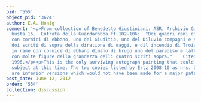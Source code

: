 ```yaml
---
pid: '555'
object_pid: '3624'
author: E.A. Honig
comment: '<p>From collection of Benedetto Giustiniani: ASR, Archivio Giustiniani,
  busta 15.  Entrata della Guardarobba ff.102-106:  "Doi quadri rami di mano di Brugo
  con cornici di ebbano, uno del Giuditio, uno del Diluvio compagni e simili alli
  doi scriti di sopra della diratione di maggi, e dil incendio di Troia...   Doi quadretti
  in rame con cornice di ebbano dimano di brugo uno del paradiso e láltri di S. Antonio
  con molte figure della grandezza delli quatro scriti sopra."    Cited from Cappelletti
  1996.</p><p>This is the only surviving autograph painting that could match this
  subject at this time. The two copies listed by Ertz 2008-10 as nrs. 201 and 202
  are inferior versions which would not have been made for a major patron.</p>'
post_date: June 12, 2012
order: '554'
collection: discussion
---
```

